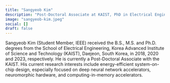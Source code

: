 ```yaml
---
title: "Sangyeob Kim"
description: "Post-Doctoral Associate at KAIST, PhD in Electrical Engineering. Researches energy-efficient SoCs, DNN accelerators, and neuromorphic hardware."
image: "sangyeob-kim.jpeg"
social: []
draft: false
---
```

Sangyeob Kim (Student Member, IEEE) received the B.S., M.S. and Ph.D. degrees from the School of Electrical Engineering, Korea Advanced Institute of Science and Technology (KAIST), Daejeon, South Korea, in 2018, 2020 and 2023, respectively. He is currently a Post-Doctoral Associate with the KAIST. His current research interests include energy-efficient system-on-chip design, especially focused on deep neural network accelerators, neuromorphic hardware, and computing-in-memory accelerators.
